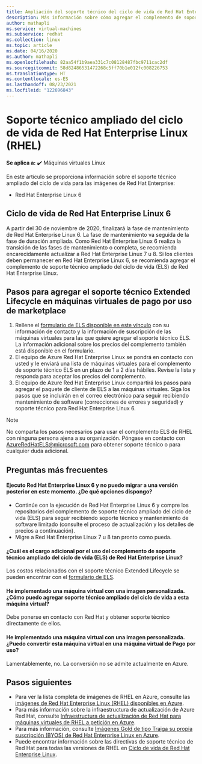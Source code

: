 ```yaml
---
title: Ampliación del soporte técnico del ciclo de vida de Red Hat Enterprise Linux
description: Más información sobre cómo agregar el complemento de soporte técnico ampliado del ciclo de vida de Red Hat Enterprise
author: mathapli
ms.service: virtual-machines
ms.subservice: redhat
ms.collection: linux
ms.topic: article
ms.date: 04/16/2020
ms.author: mathapli
ms.openlocfilehash: 82aa54f1b9aea331c7c08128487fbc9711cac2df
ms.sourcegitcommit: 58d82486531472268c5ff70b1e012fc008226753
ms.translationtype: HT
ms.contentlocale: es-ES
ms.lasthandoff: 08/23/2021
ms.locfileid: "122696843"
---
```

# <a name="red-hat-enterprise-linux-rhel-extended-lifecycle-support"></a>Soporte técnico ampliado del ciclo de vida de Red Hat Enterprise Linux (RHEL)

**Se aplica a:** :heavy_check_mark: Máquinas virtuales Linux 

En este artículo se proporciona información sobre el soporte técnico ampliado del ciclo de vida para las imágenes de Red Hat Enterprise:
* Red Hat Enterprise Linux 6  

## <a name="red-hat-enterprise-linux-6-lifecycle"></a>Ciclo de vida de Red Hat Enterprise Linux 6
A partir del 30 de noviembre de 2020, finalizará la fase de mantenimiento de Red Hat Enterprise Linux 6. La fase de mantenimiento va seguida de la fase de duración ampliada. Como Red Hat Enterprise Linux 6 realiza la transición de las fases de mantenimiento o completa, se recomienda encarecidamente actualizar a Red Hat Enterprise Linux 7 u 8. Si los clientes deben permanecer en Red Hat Enterprise Linux 6, se recomienda agregar el complemento de soporte técnico ampliado del ciclo de vida (ELS) de Red Hat Enterprise Linux.

## <a name="steps-to-add-extended-lifecycle-support-on-marketplace-pay-as-you-go-vms"></a>Pasos para agregar el soporte técnico Extended Lifecycle en máquinas virtuales de pago por uso de marketplace
1. Rellene el [formulario de ELS disponible en este vínculo](https://aka.ms/els-form) con su información de contacto y la información de suscripción de las máquinas virtuales para las que quiere agregar el soporte técnico ELS. La información adicional sobre los precios del complemento también está disponible en el formulario.
1. El equipo de Azure Red Hat Enterprise Linux se pondrá en contacto con usted y le enviará una lista de máquinas virtuales para el complemento de soporte técnico ELS en un plazo de 1 a 2 días hábiles. Revise la lista y responda para aceptar los precios del complemento.
1. El equipo de Azure Red Hat Enterprise Linux compartirá los pasos para agregar el paquete de cliente de ELS a las máquinas virtuales. Siga los pasos que se incluirán en el correo electrónico para seguir recibiendo mantenimiento de software (correcciones de errores y seguridad) y soporte técnico para Red Hat Enterprise Linux 6.

> [!Note]
> No comparta los pasos necesarios para usar el complemento ELS de RHEL con ninguna persona ajena a su organización. Póngase en contacto con AzureRedHatELS@microsoft.com para obtener soporte técnico o para cualquier duda adicional.

## <a name="frequently-asked-questions"></a>Preguntas más frecuentes

#### <a name="im-running-red-hat-enterprise-linux-6-and-cant-migrate-to-a-later-version-at-this-time-what-options-do-i-have"></a>Ejecuto Red Hat Enterprise Linux 6 y no puedo migrar a una versión posterior en este momento. ¿De qué opciones dispongo?
* Continúe con la ejecución de Red Hat Enterprise Linux 6 y compre los repositorios del complemento de soporte técnico ampliado del ciclo de vida (ELS) para seguir recibiendo soporte técnico y mantenimiento de software limitado (consulte el proceso de actualización y los detalles de precios a continuación).
* Migre a Red Hat Enterprise Linux 7 u 8 tan pronto como pueda.

#### <a name="what-is-the-additional-charge-for-using-red-hat-enterprise-linux-extended-life-cycle-support-els-add-on"></a>¿Cuál es el cargo adicional por el uso del complemento de soporte técnico ampliado del ciclo de vida (ELS) de Red Hat Enterprise Linux?
Los costos relacionados con el soporte técnico Extended Lifecycle se pueden encontrar con el [formulario de ELS](https://aka.ms/els-form).

#### <a name="ive-deployed-a-vm-by-using-custom-image-how-can-i-add-extended-lifecycle-support-to-this-vm"></a>He implementado una máquina virtual con una imagen personalizada. ¿Cómo puedo agregar soporte técnico ampliado del ciclo de vida a esta máquina virtual?
Debe ponerse en contacto con Red Hat y obtener soporte técnico directamente de ellos.

#### <a name="ive-deployed-a-vm-by-using-custom-image-can-i-convert-this-vm-to-a-payg-vm"></a>He implementado una máquina virtual con una imagen personalizada. ¿Puedo convertir esta máquina virtual en una máquina virtual de Pago por uso?
Lamentablemente, no. La conversión no se admite actualmente en Azure.


## <a name="next-steps"></a>Pasos siguientes

* Para ver la lista completa de imágenes de RHEL en Azure, consulte las [imágenes de Red Hat Enterprise Linux (RHEL) disponibles en Azure](./redhat-imagelist.md).
* Para más información sobre la infraestructura de actualización de Azure Red Hat, consulte [Infraestructura de actualización de Red Hat para máquinas virtuales de RHEL a petición en Azure](./redhat-rhui.md).
* Para más información, consulte [Imágenes Gold de tipo Traiga su propia suscripción (BYOS) de Red Hat Enterprise Linux en Azure](./byos.md).
* Puede encontrar información sobre las directivas de soporte técnico de Red Hat para todas las versiones de RHEL en [Ciclo de vida de Red Hat Enterprise Linux](https://access.redhat.com/support/policy/updates/errata).